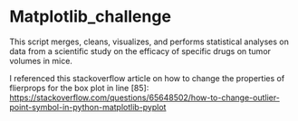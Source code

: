 # Matplotlib_challenge

This script merges, cleans, visualizes, and performs statistical analyses on data from a scientific study on the efficacy of specific drugs on tumor volumes in mice. 

I referenced this stackoverflow article on how to change the properties of flierprops for the box plot in line [85]:
https://stackoverflow.com/questions/65648502/how-to-change-outlier-point-symbol-in-python-matplotlib-pyplot